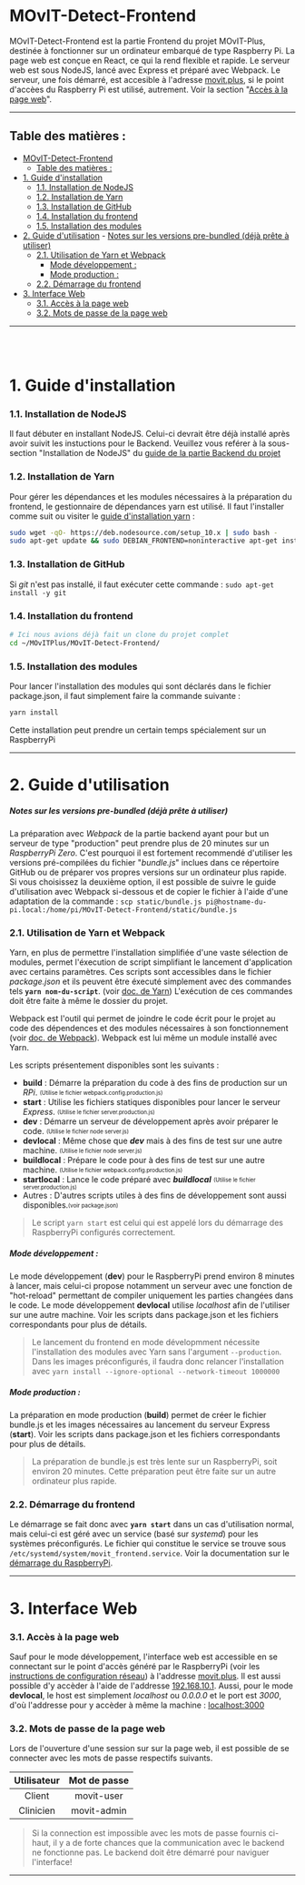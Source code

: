 

# MOvIT-Detect-Frontend

MOvIT-Detect-Frontend est la partie Frontend du projet MOvIT-Plus, destinée à fonctionner sur un ordinateur embarqué de type Raspberry Pi. La page web est conçue en React, ce qui la rend flexible et rapide. Le serveur web est sous NodeJS, lancé avec Express et préparé avec Webpack. Le serveur, une fois démarré, est accesible à l'adresse [movit.plus], si le point d'accèes du Raspberry Pi est utilisé, autrement. Voir la section "[Accès à la page web](#accès-à-la-page-web)".
___
## Table des matières :
- [MOvIT-Detect-Frontend](#movit-detect-frontend)
  - [Table des matières :](#table-des-mati%c3%a8res)
- [1. Guide d'installation](#1-guide-dinstallation)
    - [1.1. Installation de NodeJS](#11-installation-de-nodejs)
    - [1.2. Installation de Yarn](#12-installation-de-yarn)
    - [1.3. Installation de GitHub](#13-installation-de-github)
    - [1.4. Installation du frontend](#14-installation-du-frontend)
    - [1.5. Installation des modules](#15-installation-des-modules)
- [2. Guide d'utilisation](#2-guide-dutilisation)
        - [Notes sur les versions pre-bundled (déjà prête à utiliser)](#notes-sur-les-versions-pre-bundled-d%c3%a9j%c3%a0-pr%c3%aate-%c3%a0-utiliser)
    - [2.1. Utilisation de Yarn et Webpack](#21-utilisation-de-yarn-et-webpack)
        - [Mode développement :](#mode-d%c3%a9veloppement)
        - [Mode production :](#mode-production)
    - [2.2. Démarrage du frontend](#22-d%c3%a9marrage-du-frontend)
- [3. Interface Web](#3-interface-web)
    - [3.1. Accès à la page web](#31-acc%c3%a8s-%c3%a0-la-page-web)
    - [3.2. Mots de passe de la page web](#32-mots-de-passe-de-la-page-web)
___

<br>
<br>

# 1. Guide d'installation
### 1.1. Installation de NodeJS
Il faut débuter en installant NodeJS. Celui-ci devrait être déjà installé après avoir suivit les instuctions pour le Backend. Veuillez vous reférer à la sous-section "Installation de NodeJS" du [guide de la partie Backend du projet]

### 1.2. Installation de Yarn
Pour gérer les dépendances et les modules nécessaires à la préparation du frontend, le gestionnaire de dépendances yarn est utilisé. Il faut l'installer comme suit ou visiter le [guide d'installation yarn] :
```bash
sudo wget -qO- https://deb.nodesource.com/setup_10.x | sudo bash -
sudo apt-get update && sudo DEBIAN_FRONTEND=noninteractive apt-get install -y nodejs yarn
```

### 1.3. Installation de GitHub
Si _git_ n'est pas installé, il faut exécuter cette commande : `sudo apt-get install -y git`

### 1.4. Installation du frontend

```bash
# Ici nous avions déjà fait un clone du projet complet
cd ~/MOvITPlus/MOvIT-Detect-Frontend/

```

### 1.5. Installation des modules
Pour lancer l'installation des modules qui sont déclarés dans le fichier package.json, il faut simplement faire la commande suivante :
```bash
yarn install
```
Cette installation peut prendre un certain temps spécialement sur un RaspberryPi

___



# 2. Guide d'utilisation

##### Notes sur les versions pre-bundled (déjà prête à utiliser)
La préparation avec _Webpack_ de la partie backend ayant pour but un serveur de type "production" peut prendre plus de 20 minutes sur un _RaspberryPi Zero_. C'est pourquoi il est fortement recommendé d'utiliser les versions pré-compilées du fichier "_bundle.js_" inclues dans ce répertoire GitHub ou de préparer vos propres versions sur un ordinateur plus rapide.
Si vous choisissez la deuxième option, il est possible de suivre le guide d'utilisation avec Webpack si-dessous et de copier le fichier à l'aide d'une adaptation de la commande :
`scp static/bundle.js pi@hostname-du-pi.local:/home/pi/MOvIT-Detect-Frontend/static/bundle.js`

### 2.1. Utilisation de Yarn et Webpack
Yarn, en plus de permettre l'installation simplifiée d'une vaste sélection de modules, permet l'éxecution de script simplifiant le lancement d'application avec certains paramètres. Ces scripts sont accessibles dans le fichier _package.json_ et ils peuvent être éxecuté simplement avec des commandes tels **`yarn nom-du-script`**. (voir [doc. de Yarn]) L'exécution de ces commandes doit être faite à même le dossier du projet.

Webpack est l'outil qui permet de joindre le code écrit pour le projet au code des dépendences et des modules nécessaires à son fonctionnement (voir [doc. de Webpack]). Webpack est lui même un module installé avec Yarn.


Les scripts présentement disponibles sont les suivants :
- **build** : Démarre la préparation du code à des fins de production sur un _RPi_. <sub><sup>(Utilise le fichier webpack.config.production.js)</sup></sub>
- **start** : Utilise les fichiers statiques disponibles pour lancer le serveur _Express_. <sub><sup>(Utilise le fichier server.production.js)</sup></sub>
- **dev** : Démarre un serveur de développement après avoir préparer le code. <sub><sup>(Utilise le fichier node server.js)</sup></sub>
- **devlocal** : Même chose que **_dev_** mais à des fins de test sur une autre machine. <sub><sup>(Utilise le fichier node server.js)</sup></sub>
- **buildlocal** : Prépare le code pour à des fins de test sur une autre machine. <sub><sup>(Utilise le fichier webpack.config.production.js)</sup></sub>
- **startlocal** : Lance le code préparé avec **_buildlocal_** <sub><sup>(Utilise le fichier server.production.js)</sup></sub>
- Autres : D'autres scripts utiles à des fins de développement sont aussi disponibles.<sub><sup>(voir package.json)</sup></sub>

> Le script `yarn start` est celui qui est appelé lors du démarrage des RaspberryPi configurés correctement.

##### Mode développement :
Le mode développement (**dev**) pour le RaspberryPi prend environ 8 minutes à lancer, mais celui-ci propose notamment un serveur avec une fonction de "hot-reload" permettant de compiler uniquement les parties changées dans le code. Le mode développement **devlocal** utilise _localhost_ afin de l'utiliser sur une autre machine. Voir les scripts dans package.json et les fichiers correspondants pour plus de détails.

> Le lancement du frontend en mode dévelopmment nécessite l'installation des modules avec Yarn sans l'argument `--production`. Dans les images préconfigurés, il faudra donc relancer l'installation avec `yarn install --ignore-optional --network-timeout 1000000`

##### Mode production :
La préparation en mode production (**build**) permet de créer le fichier bundle.js et les images nécessaires au lancement du serveur Express (**start**). Voir les scripts dans package.json et les fichiers correspondants pour plus de détails.

> La préparation de bundle.js est très lente sur un RaspberryPi, soit environ 20 minutes. Cette préparation peut être faite sur un autre ordinateur plus rapide.


### 2.2. Démarrage du frontend
Le démarrage se fait donc avec **`yarn start`** dans un cas d'utilisation normal, mais celui-ci est géré avec un service (basé sur _systemd_) pour les systèmes préconfigurés. Le fichier qui constitue le service se trouve sous `/etc/systemd/system/movit_frontend.service`. Voir la documentation sur le [démarrage du RaspberryPi].
___

# 3. Interface Web
### 3.1. Accès à la page web 
Sauf pour le mode développement, l'interface web est accessible en se connectant sur le point d'accès généré par le RaspberryPi (voir les [instructions de configuration réseau]) à l'addresse [movit.plus].
Il est aussi possible d'y accèder à l'aide de l'addresse [192.168.10.1].
Aussi, pour le mode **devlocal**, le host est simplement _localhost_ ou _0.0.0.0_ et le port est _3000_, d'où l'addresse pour y accèder à même la machine : [localhost:3000]

### 3.2. Mots de passe de la page web
Lors de l'ouverture d'une session sur sur la page web, il est possible de se connecter avec les mots de passe respectifs suivants.

| Utilisateur   | Mot de passe  |
| :-----------: |:-------------:|
| Client        | movit-user    |
| Clinicien     | movit-admin   |

>Si la connection est impossible avec les mots de passe fournis ci-haut, il y a de forte chances que la communication avec le backend ne fonctionne pas. Le backend doit être démarré pour naviguer l'interface!
___



[guide de la partie Backend du projet]:https://github.com/introlab/MOvIT-Detect-Backend/blob/master/README.md#installation-de-nodejs "MOvIT-Detect-Backend"

[guide d'installation yarn]: https://google.ca "Guide d'installation yarn"

[doc. de Webpack]:https://webpack.js.org/concepts/ "Documentation de Webpack"

[doc. de Yarn]:https://yarnpkg.com/en/docs "Documentation de Yarn"

[yarn issue]:https://github.com/yarnpkg/yarn/issues/4890 "Yarn issue"

[démarrage du RaspberryPi]:https://github.com/introlab/MOvITPlus/blob/master/docs/FR/InstallationLogiciel/DemarragePi.md#service-frontend "Service de démarrage du frontend"

[instructions de configuration réseau]:https://github.com/introlab/MOvITPlus/blob/master/docs/FR/InstallationLogiciel/ConfigurationReseau.md#access-point "Configuration du wi-fi, du point d'accès et du nom de domaine"

[movit.plus]:http://movit.plus "Addresse de l'interface en utilisant le point d'accès"

[192.168.10.1]:http://192.168.10.1 "Autre option d'addresse de l'interface en utilisant le point d'accès"

[localhost:3000]:http://localhost:3000 "Addresse de l'interface en utilisant le navigateur de la machine sur laquelle le serveur s'exécute"
